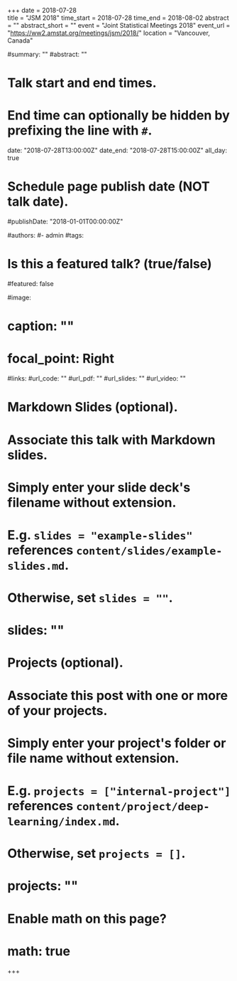 +++ 
date = 2018-07-28  
title = "JSM 2018" 
time_start = 2018-07-28 
time_end = 2018-08-02
abstract = "" 
abstract_short = "" 
event = "Joint Statistical Meetings 2018" 
event_url = "https://ww2.amstat.org/meetings/jsm/2018/" 
location = "Vancouver, Canada"

#summary: ""
#abstract: ""

# Talk start and end times.
#   End time can optionally be hidden by prefixing the line with `#`.
date: "2018-07-28T13:00:00Z"
date_end: "2018-07-28T15:00:00Z"
all_day: true

# Schedule page publish date (NOT talk date).
#publishDate: "2018-01-01T00:00:00Z"

#authors: 
#- admin
#tags: 

# Is this a featured talk? (true/false)
#featured: false

#image:
#  caption: ""
#  focal_point: Right

#links:
#url_code: ""
#url_pdf: ""
#url_slides: ""
#url_video: ""

# Markdown Slides (optional).
#   Associate this talk with Markdown slides.
#   Simply enter your slide deck's filename without extension.
#   E.g. `slides = "example-slides"` references `content/slides/example-slides.md`.
#   Otherwise, set `slides = ""`.
# slides: ""

# Projects (optional).
#   Associate this post with one or more of your projects.
#   Simply enter your project's folder or file name without extension.
#   E.g. `projects = ["internal-project"]` references `content/project/deep-learning/index.md`.
#   Otherwise, set `projects = []`.
# projects: ""

# Enable math on this page?
# math: true
+++
